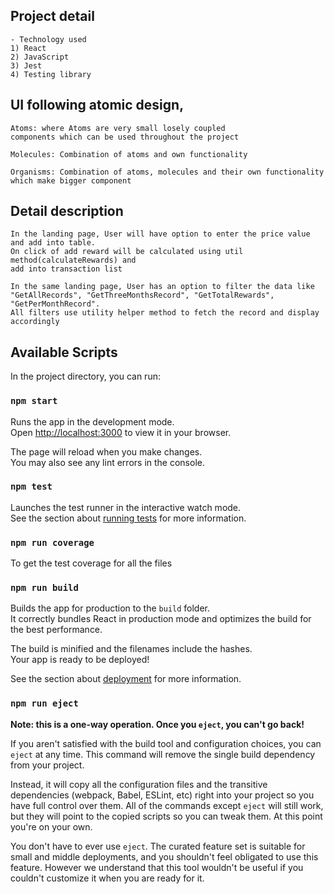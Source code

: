 ## Project detail
```
- Technology used
1) React
2) JavaScript
3) Jest
4) Testing library
```


## UI following atomic design, 
```
Atoms: where Atoms are very small losely coupled
components which can be used throughout the project
```
```
Molecules: Combination of atoms and own functionality
```
```
Organisms: Combination of atoms, molecules and their own functionality which make bigger component
```
## Detail description
```
In the landing page, User will have option to enter the price value and add into table. 
On click of add reward will be calculated using util method(calculateRewards) and 
add into transaction list

In the same landing page, User has an option to filter the data like 
"GetAllRecords", "GetThreeMonthsRecord", "GetTotalRewards", "GetPerMonthRecord". 
All filters use utility helper method to fetch the record and display accordingly
```

## Available Scripts

In the project directory, you can run:

### `npm start`

Runs the app in the development mode.\
Open [http://localhost:3000](http://localhost:3000) to view it in your browser.

The page will reload when you make changes.\
You may also see any lint errors in the console.

### `npm test`

Launches the test runner in the interactive watch mode.\
See the section about [running tests](https://facebook.github.io/create-react-app/docs/running-tests) for more information.

### `npm run coverage`

To get the test coverage for all the files

### `npm run build`

Builds the app for production to the `build` folder.\
It correctly bundles React in production mode and optimizes the build for the best performance.

The build is minified and the filenames include the hashes.\
Your app is ready to be deployed!

See the section about [deployment](https://facebook.github.io/create-react-app/docs/deployment) for more information.

### `npm run eject`

**Note: this is a one-way operation. Once you `eject`, you can't go back!**

If you aren't satisfied with the build tool and configuration choices, you can `eject` at any time. This command will remove the single build dependency from your project.

Instead, it will copy all the configuration files and the transitive dependencies (webpack, Babel, ESLint, etc) right into your project so you have full control over them. All of the commands except `eject` will still work, but they will point to the copied scripts so you can tweak them. At this point you're on your own.

You don't have to ever use `eject`. The curated feature set is suitable for small and middle deployments, and you shouldn't feel obligated to use this feature. However we understand that this tool wouldn't be useful if you couldn't customize it when you are ready for it.


